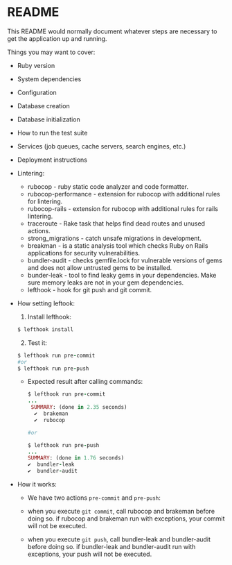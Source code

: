 # README

This README would normally document whatever steps are necessary to get the
application up and running.

Things you may want to cover:

* Ruby version 

* System dependencies

* Configuration

* Database creation

* Database initialization

* How to run the test suite

* Services (job queues, cache servers, search engines, etc.)

* Deployment instructions

* Lintering:
  - rubocop - ruby static code analyzer and code formatter.
  - rubocop-performance - extension for rubocop with additional rules for lintering.
  - rubocop-rails - extension for rubocop with additional rules for rails lintering.
  - traceroute - Rake task that helps find dead routes and unused actions.
  - strong_migrations - сatch unsafe migrations in development.
  - breakman - is a static analysis tool which checks Ruby on Rails applications for security vulnerabilities.
  - bundler-audit - checks gemfile.lock for vulnerable versions of gems and does not allow untrusted gems to be installed.
  - bunder-leak - tool to find leaky gems in your dependencies. Make sure memory leaks are not in your gem dependencies.
  - lefthook - hook for git push and git commit. 
 
* How setting leftook:
  1. Install lefthook:
    ```ruby
    $ lefthook install
    ```
  2. Test it:
    ```ruby
    $ lefthook run pre-commit
    #or
    $ lefthook run pre-push
    ```
  - Expected result after calling commands:
    
    ```ruby
    $ lefthook run pre-commit
    ...
     SUMMARY: (done in 2.35 seconds)
      ✔️  brakeman
      ✔️  rubocop

    #or
    
    $ lefthook run pre-push
    ...
    SUMMARY: (done in 1.76 seconds)
    ✔️  bundler-leak
    ✔️  bundler-audit
    ```
* How it works:
    - We have two actions `pre-commit` and `pre-push`:
    -   when you execute `git commit`, call rubocop and brakeman before doing so. 
    if rubocop and brakeman run with exceptions, your commit will not be executed.

    - when you execute `git push`, call bundler-leak and bundler-audit before doing so. 
    if bundler-leak and bundler-audit run with exceptions, your push will not be executed.

